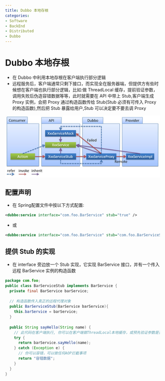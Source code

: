 ```yaml
---
title: Dubbo 本地存根
categories:
- Software
- BackEnd
- Distributed
- Dubbo
---
```

# Dubbo 本地存根

- 在 Dubbo 中利用本地存根在客户端执行部分逻辑
- 远程服务后，客户端通常只剩下接口，而实现全在服务器端，但提供方有些时候想在客户端也执行部分逻辑，比如:做 ThreadLocal 缓存，提前验证参数，调用失败后伪造容错数据等等，此时就需要在 API 中带上 Stub,客户端生成 Proxy 实例，会把 Proxy 通过构造函数传给 Stub(Stub 必须有可传入 Proxy 的构造函数),然后把 Stub 暴露给用户,Stub 可以决定要不要去调 Proxy

![/user-guide/images/stub.jpg](https://raw.githubusercontent.com/LuShan123888/Files/main/Pictures/stub.jpg)

## 配置声明

- 在 Spring配置文件中按以下方式配置:

```xml
<dubbo:service interface="com.foo.BarService" stub="true" />
```

- 或

```xml
<dubbo:service interface="com.foo.BarService" stub="com.foo.BarServiceStub" />
```

## 提供 Stub 的实现

- 在 interface 旁边放一个 Stub 实现，它实现 BarService 接口，并有一个传入远程 BarService 实例的构造函数

```java
package com.foo;
public class BarServiceStub implements BarService {
  private final BarService barService;

  // 构造函数传入真正的远程代理对象
  public BarServiceStub(BarService barService){
    this.barService = barService;
  }

  public String sayHello(String name) {
    // 此代码在客户端执行, 你可以在客户端做ThreadLocal本地缓存，或预先验证参数是否合法，等等
    try {
      return barService.sayHello(name);
    } catch (Exception e) {
      // 你可以容错，可以做任何AOP拦截事项
      return "容错数据";
    }
  }
}
```